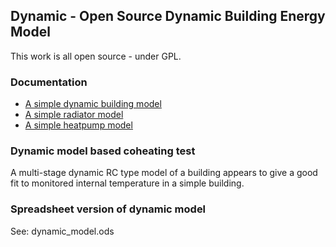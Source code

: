 ## Dynamic - Open Source Dynamic Building Energy Model

This work is all open source - under GPL.

### Documentation

- [A simple dynamic building model](https://github.com/openenergymonitor/documentation/blob/master/BuildingBlocks/BuildingEnergyModelling/dynamicmodel.md)
- [A simple radiator model](https://github.com/openenergymonitor/documentation/blob/master/BuildingBlocks/BuildingEnergyModelling/radiatormodel.md)
- [A simple heatpump model](https://github.com/openenergymonitor/documentation/blob/master/BuildingBlocks/BuildingEnergyModelling/heatpumpmodel.md)

### Dynamic model based coheating test 

A multi-stage dynamic RC type model of a building appears to give a good fit to monitored internal temperature in a simple building.

### Spreadsheet version of dynamic model

See: dynamic_model.ods

